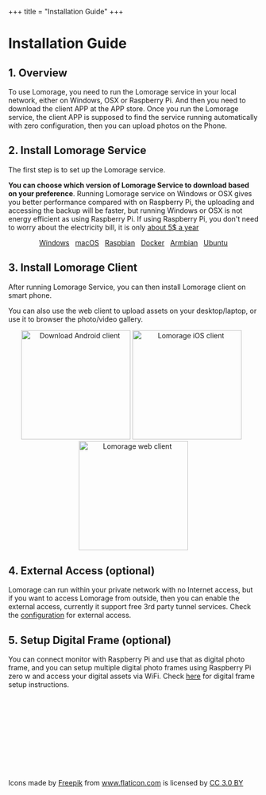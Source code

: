 +++
title = "Installation Guide"
+++

# Installation Guide

## 1. Overview

To use Lomorage, you need to run the Lomorage service in your local network, either on Windows, OSX or Raspberry Pi. And then you need to download the client APP at the APP store. Once you run the Lomorage service, the client APP is supposed to find the service running automatically with zero configuration, then you can upload photos on the Phone.

## 2. Install Lomorage Service

The first step is to set up the Lomorage service.

**You can choose which version of Lomorage Service to download based on your preference**. Running Lomorage service on Windows or OSX gives you better performance compared with on Raspberry Pi, the uploading and accessing the backup will be faster, but running Windows or OSX is not energy efficient as using Raspberry Pi. If using Raspberry Pi, you don't need to worry about the electricity bill, it is only [about 5$ a year](https://raspberrypi.stackexchange.com/questions/5033/how-much-energy-does-the-raspberry-pi-consume-in-a-day)

<p align="center">
<a href="/installation-win" title="Install Lomorage service on Windows" class="badge windows">Windows</a>
&nbsp;
<a href="/installation-osx" title="Install Lomorage service on macOS" class="badge">macOS</a>
&nbsp;
<a href="/installation-pi" title="Install Lomorage service on Raspberry Pi" class="badge raspberrypi">Raspbian</a>
&nbsp;
<a href="/installation-pi/#1-install-docker-on-raspberry-pi" title="Install Lomorage service using Docker" class="badge docker">Docker</a>
&nbsp;
<a href="/installation-armbian" title="Install Lomorage service on Armbian" class="badge armbian">Armbian</a>
&nbsp;
<a href="/installation-ubuntu" title="Install Lomorage service on Ubuntu" class="badge ubuntu">Ubuntu</a>
</p>


## 3. Install Lomorage Client

After running Lomorage Service, you can then install Lomorage client on smart phone.

You can also use the web client to upload assets on your desktop/laptop, or use it to browser the photo/video gallery.


<p align="center">
<a href="/installation-android"><img alt="Download Android client" src="/img/installation/app-store-google.svg" width="220"></a>
<a href="/installation-ios"><img alt="Lomorage iOS client" src="/img/installation/app-store-ios.svg" width="220"></a>
&nbsp;
<a href="/installation-web"><img alt="Lomorage web client" src="/img/installation/browser.png" width="220"></a>
</p>

## 4. External Access (optional)

Lomorage can run within your private network with no Internet access, but if you want to access Lomorage from outside, then you can enable the external access, currently it support free 3rd party tunnel services. Check the [configuration](/external-access) for external access.

## 5. Setup Digital Frame (optional)

You can connect monitor with Raspberry Pi and use that as digital photo frame, and you can setup multiple digital photo frames using Raspberry Pi zero w and access your digital assets via WiFi. Check [here](/install-frame) for digital frame setup instructions. 

<br/><br/><br/><br/><br/><br/><br/><br/><br/>
<div>Icons made by <a href="https://www.flaticon.com/authors/freepik" title="Freepik">Freepik</a> from <a href="https://www.flaticon.com/"             title="Flaticon">www.flaticon.com</a> is licensed by <a href="http://creativecommons.org/licenses/by/3.0/"             title="Creative Commons BY 3.0" target="_blank">CC 3.0 BY</a></div>
